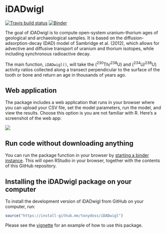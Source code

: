 
<!-- README.md is generated from README.Rmd. Please edit that file -->

# iDADwigl

[![Travis build
status](https://travis-ci.org/benmarwick/iDADwigl.svg?branch=master)](https://travis-ci.org/benmarwick/iDADwigl)
[![Binder](https://mybinder.org/badge_logo.svg)](https://mybinder.org/v2/gh/benmarwick/iDADwigl/master?urlpath=rstudio)

The goal of iDADwigl is to compute open-system uranium-thorium ages of
geological and archaeological samples. It is based on the
diffusion-adsorption-decay (DAD) model of Sambridge et al. (2012), which
allows for advective and diffusive transport of uranium and thorium
isotopes, while including synchronous radioactive decay.

The main function, `iDADwigl()`, will take the
(<sup>230</sup>Th/<sup>238</sup>U) and (<sup>234</sup>U/<sup>238</sup>U)
activity ratios collected along a transect perpendicular to the surface
of the tooth or bone and return an age in thousands of years ago.

## Web application

The package includes a web application that runs in your browser where
you can upload your CSV file, set the model parameters, run the model,
and view the results. Choose this option is you are not familiar with R.
Here’s a screenshot of the web app:

![](inst/shinyapp/iDADwigl-shiny-app.gif)

## Run code without downloading anything

You can run the package function in your browser by [starting a binder
instance](https://mybinder.org/v2/gh/benmarwick/iDADwigl/master?urlpath=rstudio).
This will open RStudio in your browser, together with the contents of
this GitHub repository.

## Installing the iDADwigl package on your computer

To install the development version of iDADwigl from GitHub on your
computer, run:

``` r
source("https://install-github.me/tonydoss/iDADwigl")
```

Please see the [vignette](articles/idadwigl.pdf) for an example of how
to use this package.
